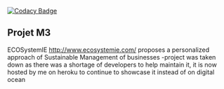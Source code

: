 [![Codacy Badge](https://api.codacy.com/project/badge/Grade/ce485bd5c4c047cd8962ff2ca1597927)](https://www.codacy.com?utm_source=github.com&amp;utm_medium=referral&amp;utm_content=ajaypatel24/m3&amp;utm_campaign=Badge_Grade)

## Projet M3
ECOSystemIE http://www.ecosystemie.com/ proposes a personalized approach of Sustainable Management of businesses
-project was taken down as there was a shortage of developers to help maintain it, it is now hosted by me on heroku to continue to showcase it instead of on digital ocean
